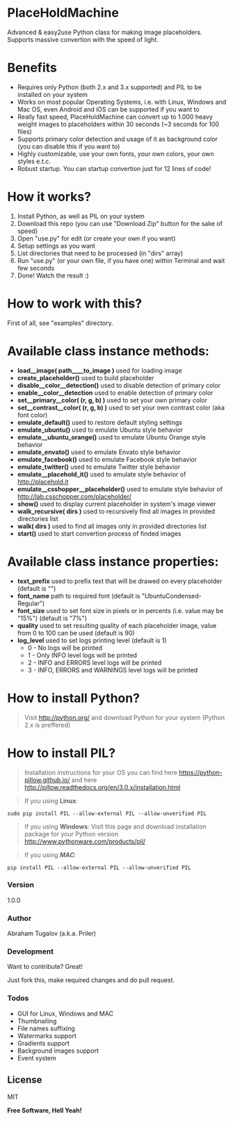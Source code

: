 # PlaceHoldMachine

Advanced &amp; easy2use Python class for making image placeholders.  
Supports massive convertion with the speed of light.

# Benefits
  - Requires only Python (both 2.x and 3.x supported) and PIL to be installed on your system
  - Works on most popular Operating Systems, i.e. with Linux, Windows and Mac OS, even Android and iOS can be supported if you want to
  - Really fast speed, PlaceHoldMachine can convert up to 1.000 heavy weight images to placeholders within 30 seconds (~3 seconds for 100 files)
  - Supports primary color detection and usage of it as background color (you can disable this if you want to)
  - Highly customizable, use your own fonts, your own colors, your own styles e.t.c.
  - Robust startup. You can startup convertion just for 12 lines of code!

# How it works?
  1) Install Python, as well as PIL on your system  
  2) Download this repo (you can use "Download Zip" button for the sake of speed)  
  3) Open "use.py" for edit (or create your own if you want)  
  4) Setup settings as you want  
  5) List directories that need to be processed (in "dirs" array)  
  6) Run "use.py" (or your own file, if you have one) within Terminal and wait few seconds  
  7) Done! Watch the result :)

# How to work with this?
First of all, see "examples" directory.  

# Available class instance methods:

  - **load__image( path____to_image )** used for loading image
  - **create_placeholder()** used to build placeholder
  - **disable__color__detection()** used to disable detection of primary color
  - **enable__color__detection** used to enable detection of primary color
  - **set__primary__color( (r, g, b) )** used to set your own primary color
  - **set__contrast__color( (r, g, b) )** used to set your own contrast color (aka font color)
  - **emulate_default()** used to restore default styling settings
  - **emulate_ubuntu()** used to emulate Ubuntu style behavior
  - **emulate__ubuntu_orange()** used to emulate Ubuntu Orange style behavior
  - **emulate_envato()** used to emulate Envato style behavior
  - **emulate_facebook()** used to emulate Facebook style behavior
  - **emulate_twitter()** used to emulate Twitter style behavior
  - **emulate__placehold_it()** used to emulate style behavior of http://placehold.it
  - **emulate__csshopper__placeholder()** used to emulate style behavior of http://lab.csschopper.com/placeholder/
  - **show()** used to display current placeholder in system's image viewer
  - **walk_recursive( dirs )** used to recursively find all images in provided directories list
  - **walk( dirs )** used to find all images only in provided directories list
  - **start()** used to start convertion process of finded images

# Available class instance properties:
  - **text_prefix** used to prefix text that will be drawed on every placeholder (default is "")
  - **font_name** path to required font (default is "UbuntuCondensed-Regular")
  - **font_size** used to set font size in pixels or in percents (i.e. value may be "15%") (default is "7%")
  - **quality** used to set resulting quality of each placeholder image, value from 0 to 100 can be used (default is 90)
  - **log_level** used to set logs printing level (default is 1)
     - 0 - No logs will be printed
     - 1 - Only INFO level logs will be printed
     - 2 - INFO and ERRORS level logs will be printed
     - 3 - INFO, ERRORS and WARNINGS level logs will be printed

# How to install Python?
> Visit http://python.org/ and download Python for your system (Python 2.x is preffered)

# How to install PIL?

> Installation instructions for your OS you can find here https://python-pillow.github.io/ and here http://pillow.readthedocs.org/en/3.0.x/installation.html

> If you using **Linux**:
```
sudo pip install PIL --allow-external PIL --allow-unverified PIL
```

> If you using **Windows**: Visit this page and download installation package for your Python version http://www.pythonware.com/products/pil/

> If you using ***MAC***:
```
pip install PIL --allow-external PIL --allow-unverified PIL
```

### Version
1.0.0

### Author

Abraham Tugalov (a.k.a. Priler)

### Development

Want to contribute? Great!

Just fork this, make required changes and do pull request.

### Todos

 - GUI for Linux, Windows and MAC
 - Thumbnailing
 - File names suffixing
 - Watermarks support
 - Gradients support
 - Background images support
 - Event system

License
----

MIT


**Free Software, Hell Yeah!**